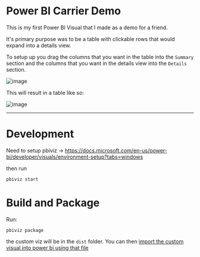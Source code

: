 # Power BI Carrier Demo

This is my first Power BI Visual that I made as a demo for a friend.

It's primary purpose was to be a table with clickable rows that would expand into a details view.

To setup up you drag the columns that you want in the table into the `Summary` section and the columns that you want in the details view into the `Details` section.

![image](https://user-images.githubusercontent.com/2927894/182136352-a427b1ef-236e-4872-9cfe-90da5d809098.png)

This will result in a table like so:

![image](https://user-images.githubusercontent.com/2927894/182137627-2abdaac1-63c2-4fd5-8a24-1593c5c1c6ae.png)

---

# Development

Need to setup pbiviz -> https://docs.microsoft.com/en-us/power-bi/developer/visuals/environment-setup?tabs=windows

then run

```
pbiviz start
```

# Build and Package

Run:

```
pbiviz package
```

the custom viz will be in the `dist` folder. You can then [import the custom visual into power bi using that file](https://docs.microsoft.com/en-us/power-bi/developer/visuals/import-visual)​
